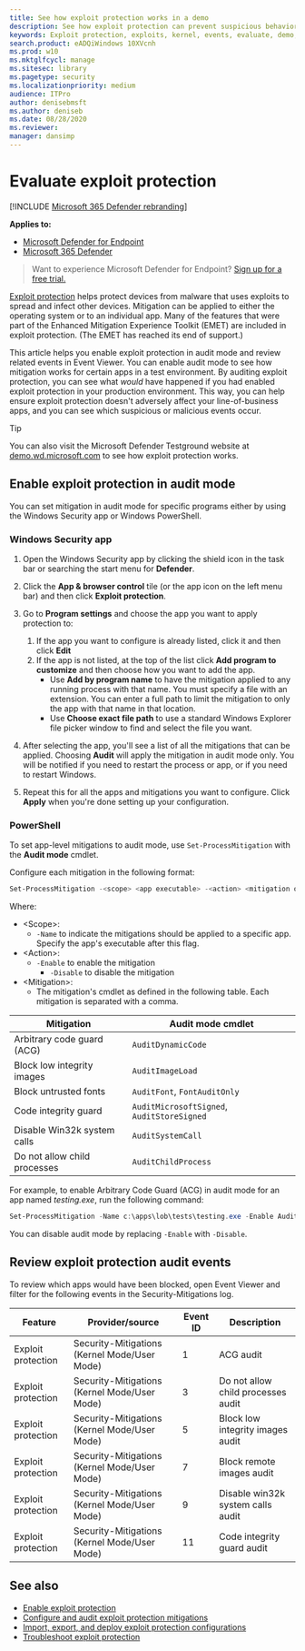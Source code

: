```yaml
---
title: See how exploit protection works in a demo
description: See how exploit protection can prevent suspicious behaviors from occurring on specific apps.
keywords: Exploit protection, exploits, kernel, events, evaluate, demo, try, mitigation
search.product: eADQiWindows 10XVcnh
ms.prod: w10
ms.mktglfcycl: manage
ms.sitesec: library
ms.pagetype: security
ms.localizationpriority: medium
audience: ITPro
author: denisebmsft
ms.author: deniseb
ms.date: 08/28/2020
ms.reviewer: 
manager: dansimp
---
```


# Evaluate exploit protection

[!INCLUDE [Microsoft 365 Defender rebranding](../../includes/microsoft-defender.md)]

**Applies to:**
- [Microsoft Defender for Endpoint](https://go.microsoft.com/fwlink/p/?linkid=2146631)
- [Microsoft 365 Defender](https://go.microsoft.com/fwlink/?linkid=2118804)

>Want to experience Microsoft Defender for Endpoint? [Sign up for a free trial.](https://www.microsoft.com/microsoft-365/windows/microsoft-defender-atp?ocid=docs-wdatp-enablesiem-abovefoldlink)

[Exploit protection](exploit-protection.md) helps protect devices from malware that uses exploits to spread and infect other devices. Mitigation can be applied to either the operating system or to an individual app. Many of the features that were part of the Enhanced Mitigation Experience Toolkit (EMET) are included in exploit protection. (The EMET has reached its end of support.)

This article helps you enable exploit protection in audit mode and review related events in Event Viewer. You can enable audit mode to see how mitigation works for certain apps in a test environment. By auditing exploit protection, you can see what *would* have happened if you had enabled exploit protection in your production environment. This way, you can help ensure exploit protection doesn't adversely affect your line-of-business apps, and you can see which suspicious or malicious events occur.

> [!TIP]
> You can also visit the Microsoft Defender Testground website at [demo.wd.microsoft.com](https://demo.wd.microsoft.com?ocid=cx-wddocs-testground) to see how exploit protection works.

## Enable exploit protection in audit mode

You can set mitigation in audit mode for specific programs either by using the Windows Security app or Windows PowerShell.

### Windows Security app

1. Open the Windows Security app by clicking the shield icon in the task bar or searching the start menu for **Defender**.

2. Click the **App & browser control** tile (or the app icon on the left menu bar) and then click **Exploit protection**.

3. Go to **Program settings** and choose the app you want to apply protection to:

    1. If the app you want to configure is already listed, click it and then click **Edit**
    2. If the app is not listed, at the top of the list click **Add program to customize** and then choose how you want to add the app.
        - Use **Add by program name** to have the mitigation applied to any running process with that name. You must specify a file with an extension. You can enter a full path to limit the mitigation to only the app with that name in that location.
        - Use **Choose exact file path** to use a standard Windows Explorer file picker window to find and select the file you want.

4. After selecting the app, you'll see a list of all the mitigations that can be applied. Choosing **Audit** will apply the mitigation in audit mode only. You will be notified if you need to restart the process or app, or if you need to restart Windows.

5. Repeat this for all the apps and mitigations you want to configure. Click **Apply** when you're done setting up your configuration.

### PowerShell

To set app-level mitigations to audit mode, use `Set-ProcessMitigation` with the **Audit mode** cmdlet.

Configure each mitigation in the following format:

```PowerShell
Set-ProcessMitigation -<scope> <app executable> -<action> <mitigation or options>,<mitigation or options>,<mitigation or options>
```

Where:

* \<Scope>:
  * `-Name` to indicate the mitigations should be applied to a specific app. Specify the app's executable after this flag.
* \<Action>:
  * `-Enable` to enable the mitigation
    * `-Disable` to disable the mitigation
* \<Mitigation>:
  * The mitigation's cmdlet as defined in the following table. Each mitigation is separated with a comma.

 |Mitigation | Audit mode cmdlet |
|---|---|
 |Arbitrary code guard (ACG) | `AuditDynamicCode` |
 |Block low integrity images | `AuditImageLoad`
 |Block untrusted fonts | `AuditFont`, `FontAuditOnly` |
 |Code integrity guard | `AuditMicrosoftSigned`, `AuditStoreSigned` |
 |Disable Win32k system calls | `AuditSystemCall` |
 |Do not allow child processes | `AuditChildProcess` |

For example, to enable Arbitrary Code Guard (ACG) in audit mode for an app named *testing.exe*, run the following command:

```PowerShell
Set-ProcessMitigation -Name c:\apps\lob\tests\testing.exe -Enable AuditDynamicCode
```

You can disable audit mode by replacing `-Enable` with `-Disable`.

## Review exploit protection audit events

To review which apps would have been blocked, open Event Viewer and filter for the following events in the Security-Mitigations log.

|Feature | Provider/source | Event ID | Description |
|---|---|--|---|
 |Exploit protection | Security-Mitigations (Kernel Mode/User Mode) | 1 | ACG audit |
 |Exploit protection | Security-Mitigations (Kernel Mode/User Mode) | 3 | Do not allow child processes audit |
 |Exploit protection | Security-Mitigations (Kernel Mode/User Mode) | 5 | Block low integrity images audit |
 |Exploit protection | Security-Mitigations (Kernel Mode/User Mode) | 7 | Block remote images audit |
 |Exploit protection | Security-Mitigations (Kernel Mode/User Mode) | 9 | Disable win32k system calls audit |
 |Exploit protection | Security-Mitigations (Kernel Mode/User Mode) | 11 | Code integrity guard audit |

## See also

- [Enable exploit protection](enable-exploit-protection.md)
- [Configure and audit exploit protection mitigations](customize-exploit-protection.md)
- [Import, export, and deploy exploit protection configurations](import-export-exploit-protection-emet-xml.md)
- [Troubleshoot exploit protection](troubleshoot-exploit-protection-mitigations.md)
